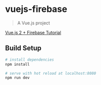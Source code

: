 # vuejs-firebase

> A Vue.js project

[Vue.js 2 + Firebase Tutorial](https://medium.com/codingthesmartway-com-blog/vue-js-2-firebase-e4b2479e35a8)

## Build Setup

``` bash
# install dependencies
npm install

# serve with hot reload at localhost:8080
npm run dev
